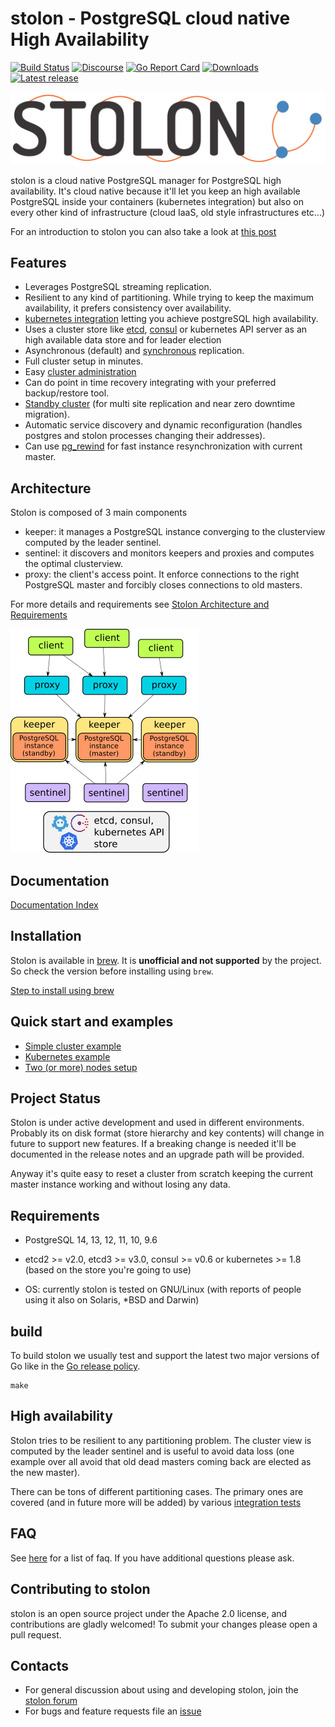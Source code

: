 # stolon - PostgreSQL cloud native High Availability

[![Build Status](https://run.agola.io/api/v1alpha/badges/org%2Fstolon%2Fstolon?branch=master)](https://run.agola.io/org/stolon/projects/stolon.proj)
[![Discourse](https://img.shields.io/discourse/https/talk.stolon.io/status.svg)](https://talk.stolon.io)
[![Go Report Card](https://goreportcard.com/badge/github.com/sorintlab/stolon)](https://goreportcard.com/report/github.com/sorintlab/stolon)
[![Downloads](https://img.shields.io/github/downloads/sorintlab/stolon/latest/total.svg)](https://github.com/sorintlab/stolon/releases)
[![Latest release](https://img.shields.io/github/release/sorintlab/stolon.svg)](https://github.com/sorintlab/stolon/releases)

![Stolon Logo](logos/stolon-color.png)

stolon is a cloud native PostgreSQL manager for PostgreSQL high availability. It's cloud native because it'll let you keep an high available PostgreSQL inside your containers (kubernetes integration) but also on every other kind of infrastructure (cloud IaaS, old style infrastructures etc...)

For an introduction to stolon you can also take a look at [this post](https://sgotti.dev/post/stolon-introduction/)

## Features

* Leverages PostgreSQL streaming replication.
* Resilient to any kind of partitioning. While trying to keep the maximum availability, it prefers consistency over availability.
* [kubernetes integration](examples/kubernetes/README.md) letting you achieve postgreSQL high availability.
* Uses a cluster store like [etcd](https://etcd.io), [consul](https://www.consul.io) or kubernetes API server as an high available data store and for leader election
* Asynchronous (default) and [synchronous](doc/syncrepl.md) replication.
* Full cluster setup in minutes.
* Easy [cluster administration](doc/stolonctl.md)
* Can do point in time recovery integrating with your preferred backup/restore tool.
* [Standby cluster](doc/standbycluster.md) (for multi site replication and near zero downtime migration).
* Automatic service discovery and dynamic reconfiguration (handles postgres and stolon processes changing their addresses).
* Can use [pg_rewind](doc/pg_rewind.md) for fast instance resynchronization with current master.

## Architecture

Stolon is composed of 3 main components

* keeper: it manages a PostgreSQL instance converging to the clusterview computed by the leader sentinel.
* sentinel: it discovers and monitors keepers and proxies and computes the optimal clusterview.
* proxy: the client's access point. It enforce connections to the right PostgreSQL master and forcibly closes connections to old masters.

For more details and requirements see [Stolon Architecture and Requirements](doc/architecture.md)

![Stolon architecture](doc/architecture_small.png)

## Documentation

[Documentation Index](doc/README.md)

## Installation

Stolon is available in [brew](https://brew.sh/). It is **unofficial and not supported** by the project.
So check the version before installing using `brew`.

[Step to install using brew](doc/unofficial_packages.md)

## Quick start and examples

* [Simple cluster example](doc/simplecluster.md)
* [Kubernetes example](examples/kubernetes/README.md)
* [Two (or more) nodes setup](doc/twonodes.md)

## Project Status

Stolon is under active development and used in different environments. Probably its on disk format (store hierarchy and key contents) will change in future to support new features. If a breaking change is needed it'll be documented in the release notes and an upgrade path will be provided.

Anyway it's quite easy to reset a cluster from scratch keeping the current master instance working and without losing any data.

## Requirements

* PostgreSQL 14, 13, 12, 11, 10, 9.6
* etcd2 >= v2.0, etcd3 >= v3.0, consul >= v0.6 or kubernetes >= 1.8 (based on the store you're going to use)

* OS: currently stolon is tested on GNU/Linux (with reports of people using it also on Solaris, *BSD and Darwin)

## build

To build stolon we usually test and support the latest two major versions of Go like in the [Go release policy](https://golang.org/doc/devel/release.html#policy).

```
make
```

## High availability

Stolon tries to be resilient to any partitioning problem. The cluster view is computed by the leader sentinel and is useful to avoid data loss (one example over all avoid that old dead masters coming back are elected as the new master).

There can be tons of different partitioning cases. The primary ones are covered (and in future more will be added) by various [integration tests](tests/integration)

## FAQ

See [here](doc/faq.md) for a list of faq. If you have additional questions please ask.

## Contributing to stolon

stolon is an open source project under the Apache 2.0 license, and contributions are gladly welcomed!
To submit your changes please open a pull request.

## Contacts

* For general discussion about using and developing stolon, join the [stolon forum](https://talk.stolon.io)
* For bugs and feature requests file an [issue](https://github.com/sorintlab/stolon/issues/new/choose)
